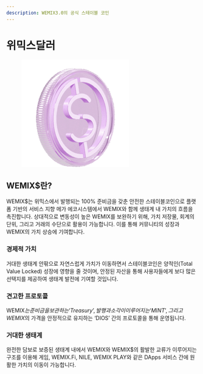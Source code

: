 ```yaml
---
description: WEMIX3.0의 공식 스테이블 코인
---
```


# 위믹스달러

<figure><img src="../../.gitbook/assets/WMD_01_WEMIX$_coin (1).gif" alt=""><figcaption></figcaption></figure>

## **WEMIX$란?**

WEMIX$는 위믹스에서 발행되는 100% 준비금을 갖춘 안전한 스테이블코인으로 플랫폼 기반의 서비스 지향 메가 에코시스템에서 WEMIX와 함께 생태계 내 가치의 흐름을 촉진합니다. 상대적으로 변동성이 높은 WEMIX를 보완하기 위해, 가치 저장물, 회계의 단위, 그리고 거래의 수단으로 활용이 가능합니다. 이를 통해 커뮤니티의 성장과 WEMIX의 가치 상승에 기여합니다. &#x20;

### 경제적 가치

거대한 생태계 안팎으로 자연스럽게 가치가 이동하면서 스테이블코인은 양적인(Total Value Locked) 성장에 영향을 줄 것이며, 안정된 자산을 통해 사용자들에게 보다 많은 선택지를 제공하여 생태계 발전에 기여할 것입니다.

### **견고한 프로토콜**

WEMIX$는 준비금을 보관하는 ‘Treasury’, 발행과 소각이 이루어지는 ‘MINT’, 그리고 WEMIX$의 가격을 안정적으로 유지하는 ‘DIOS’ 간의 프로토콜을 통해 운영됩니다.

### **거대한 생태계**

완전한 담보로 보증된 생태계 내에서 WEMIX와 WEMIX$의 활발한 교류가 이루어지는 구조를 이용해 게임, WEMIX.Fi, NILE, WEMIX PLAY와 같은 DApps 서비스 간에 원활한 가치의 이동이 가능합니다.
